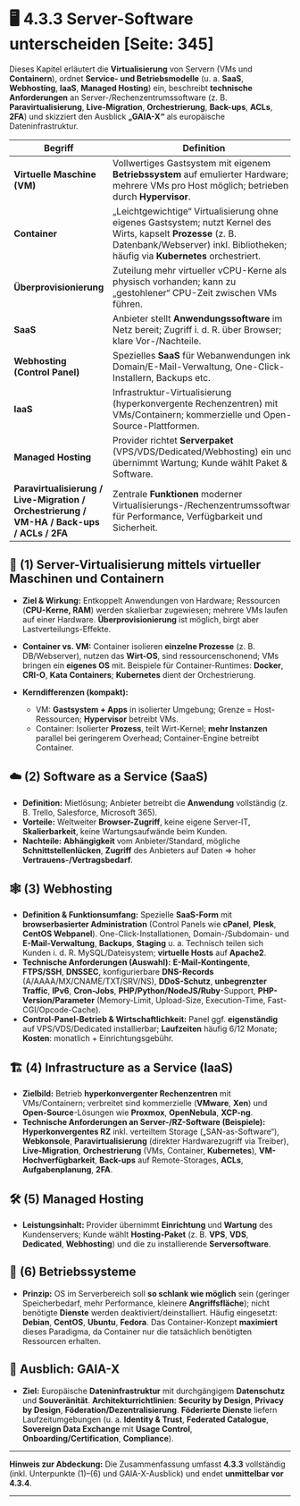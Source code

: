 # 🖥️ 4.3.3 Server-Software unterscheiden [Seite: 345]

Dieses Kapitel erläutert die **Virtualisierung** von Servern (VMs und **Containern**), ordnet **Service- und Betriebsmodelle** (u. a. **SaaS**, **Webhosting**, **IaaS**, **Managed Hosting**) ein, beschreibt **technische Anforderungen** an Server-/Rechenzentrumssoftware (z. B. **Paravirtualisierung**, **Live-Migration**, **Orchestrierung**, **Back-ups**, **ACLs**, **2FA**) und skizziert den Ausblick **„GAIA-X“** als europäische Dateninfrastruktur.  

| Begriff                                                                                   | Definition                                                                                                                                                                                       |
| ----------------------------------------------------------------------------------------- | ------------------------------------------------------------------------------------------------------------------------------------------------------------------------------------------------ |
| **Virtuelle Maschine (VM)**                                                               | Vollwertiges Gastsystem mit eigenem **Betriebssystem** auf emulierter Hardware; mehrere VMs pro Host möglich; betrieben durch **Hypervisor**.                                                    |
| **Container**                                                                             | „Leichtgewichtige“ Virtualisierung ohne eigenes Gastsystem; nutzt Kernel des Wirts, kapselt **Prozesse** (z. B. Datenbank/Webserver) inkl. Bibliotheken; häufig via **Kubernetes** orchestriert. |
| **Überprovisionierung**                                                                   | Zuteilung mehr virtueller vCPU-Kerne als physisch vorhanden; kann zu „gestohlener“ CPU-Zeit zwischen VMs führen.                                                                                 |
| **SaaS**                                                                                  | Anbieter stellt **Anwendungssoftware** im Netz bereit; Zugriff i. d. R. über Browser; klare Vor-/Nachteile.                                                                                      |
| **Webhosting (Control Panel)**                                                            | Spezielles **SaaS** für Webanwendungen inkl. Domain/E-Mail-Verwaltung, One-Click-Installern, Backups etc.                                                                                        |
| **IaaS**                                                                                  | Infrastruktur-Virtualisierung (hyperkonvergente Rechenzentren) mit VMs/Containern; kommerzielle und Open-Source-Plattformen.                                                                     |
| **Managed Hosting**                                                                       | Provider richtet **Serverpaket** (VPS/VDS/Dedicated/Webhosting) ein und übernimmt Wartung; Kunde wählt Paket & Software.                                                                         |
| **Paravirtualisierung / Live-Migration / Orchestrierung / VM-HA / Back-ups / ACLs / 2FA** | Zentrale **Funktionen** moderner Virtualisierungs-/Rechenzentrumssoftware für Performance, Verfügbarkeit und Sicherheit.                                                                         |

## 🧩 (1) Server-Virtualisierung mittels virtueller Maschinen und Containern

* **Ziel & Wirkung:** Entkoppelt Anwendungen von Hardware; Ressourcen (**CPU-Kerne, RAM**) werden skalierbar zugewiesen; mehrere VMs laufen auf einer Hardware. **Überprovisionierung** ist möglich, birgt aber Lastverteilungs-Effekte. 
* **Container vs. VM:** Container isolieren **einzelne Prozesse** (z. B. DB/Webserver), nutzen das **Wirt-OS**, sind ressourcenschonend; VMs bringen ein **eigenes OS** mit. Beispiele für Container-Runtimes: **Docker**, **CRI-O**, **Kata Containers**; **Kubernetes** dient der Orchestrierung. 
* **Kerndifferenzen (kompakt):**

  * VM: **Gastsystem + Apps** in isolierter Umgebung; Grenze = Host-Ressourcen; **Hypervisor** betreibt VMs.
  * Container: Isolierter **Prozess**, teilt Wirt-Kernel; **mehr Instanzen** parallel bei geringerem Overhead; Container-Engine betreibt Container. 

## ☁️ (2) Software as a Service (SaaS)

* **Definition:** Mietlösung; Anbieter betreibt die **Anwendung** vollständig (z. B. Trello, Salesforce, Microsoft 365). 
* **Vorteile:** Weltweiter **Browser-Zugriff**, keine eigene Server-IT, **Skalierbarkeit**, keine Wartungsaufwände beim Kunden.
* **Nachteile:** **Abhängigkeit** vom Anbieter/Standard, mögliche **Schnittstellenlücken**, **Zugriff** des Anbieters auf Daten ⇒ hoher **Vertrauens-/Vertragsbedarf**. 

## 🕸️ (3) Webhosting

* **Definition & Funktionsumfang:** Spezielle **SaaS-Form** mit **browserbasierter Administration** (Control Panels wie **cPanel**, **Plesk**, **CentOS Webpanel**). One-Click-Installationen, Domain-/Subdomain- und **E-Mail-Verwaltung**, **Backups**, **Staging** u. a. Technisch teilen sich Kunden i. d. R. MySQL/Dateisystem; **virtuelle Hosts** auf **Apache2**. 
* **Technische Anforderungen (Auswahl):** **E-Mail-Kontingente**, **FTPS/SSH**, **DNSSEC**, konfigurierbare **DNS-Records** (A/AAAA/MX/CNAME/TXT/SRV/NS), **DDoS-Schutz**, **unbegrenzter Traffic**, **IPv6**, **Cron-Jobs**, **PHP/Python/NodeJS/Ruby**-Support, **PHP-Version/Parameter** (Memory-Limit, Upload-Size, Execution-Time, Fast-CGI/Opcode-Cache). 
* **Control-Panel-Betrieb & Wirtschaftlichkeit:** Panel ggf. **eigenständig** auf VPS/VDS/Dedicated installierbar; **Laufzeiten** häufig 6/12 Monate; **Kosten**: monatlich + Einrichtungsgebühr. 

## 🏗️ (4) Infrastructure as a Service (IaaS)

* **Zielbild:** Betrieb **hyperkonvergenter Rechenzentren** mit VMs/Containern; verbreitet sind kommerzielle (**VMware**, **Xen**) und **Open-Source**-Lösungen wie **Proxmox**, **OpenNebula**, **XCP-ng**.  
* **Technische Anforderungen an Server-/RZ-Software (Beispiele):**
  **Hyperkonvergentes RZ** inkl. verteiltem Storage („SAN-as-Software“), **Webkonsole**, **Paravirtualisierung** (direkter Hardwarezugriff via Treiber), **Live-Migration**, **Orchestrierung** (VMs, Container, **Kubernetes**), **VM-Hochverfügbarkeit**, **Back-ups** auf Remote-Storages, **ACLs**, **Aufgabenplanung**, **2FA**. 

## 🛠️ (5) Managed Hosting

* **Leistungsinhalt:** Provider übernimmt **Einrichtung** und **Wartung** des Kundenservers; Kunde wählt **Hosting-Paket** (z. B. **VPS**, **VDS**, **Dedicated**, **Webhosting**) und die zu installierende **Serversoftware**. 

## 🧪 (6) Betriebssysteme

* **Prinzip:** OS im Serverbereich soll **so schlank wie möglich** sein (geringer Speicherbedarf, mehr Performance, kleinere **Angriffsfläche**); nicht benötigte **Dienste** werden deaktiviert/deinstalliert. Häufig eingesetzt: **Debian**, **CentOS**, **Ubuntu**, **Fedora**. Das Container-Konzept **maximiert** dieses Paradigma, da Container nur die tatsächlich benötigten Ressourcen erhalten. 

## 🧭 Ausblich: GAIA-X

* **Ziel:** Europäische **Dateninfrastruktur** mit durchgängigem **Datenschutz** und **Souveränität**. **Architekturrichtlinien**: **Security by Design**, **Privacy by Design**, **Föderation/Dezentralisierung**. **Föderierte Dienste** liefern Laufzeitumgebungen (u. a. **Identity & Trust**, **Federated Catalogue**, **Sovereign Data Exchange** mit **Usage Control**, **Onboarding/Certification**, **Compliance**). 

---

**Hinweis zur Abdeckung:** Die Zusammenfassung umfasst **4.3.3** vollständig (inkl. Unterpunkte (1)–(6) und GAIA-X-Ausblick) und endet **unmittelbar vor 4.3.4**. 

---
